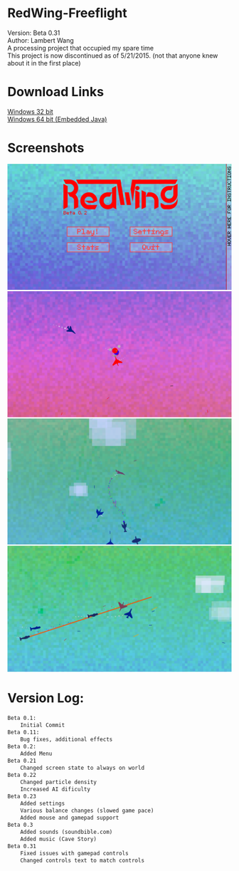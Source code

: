 RedWing-Freeflight
==================
Version: Beta 0.31  
Author: Lambert Wang  
A processing project that occupied my spare time  
This project is now discontinued as of 5/21/2015. (not that anyone knew about it in the first place)  

# Download Links
[Windows 32 bit](https://www.dropbox.com/s/ge0ah8w8c1485u3/Redwing-0.21-windows32.zip?dl=0)  
[Windows 64 bit (Embedded Java)](https://www.dropbox.com/s/oim9ekxauk0pat7/Redwing-0.21-windows64.zip?dl=0)  

# Screenshots
![](screenshots/screenshot-D7M4Y2015-H12M33S47.png)
![](screenshots/screenshot-D7M4Y2015-H12M34S23.png)
![](screenshots/screenshot-D7M4Y2015-H12M34S59.png)
![](screenshots/screenshot-D7M4Y2015-H12M35S0.png)

# Version Log:
	Beta 0.1:
		Initial Commit
    Beta 0.11:
        Bug fixes, additional effects
    Beta 0.2:
        Added Menu
    Beta 0.21
        Changed screen state to always on world
    Beta 0.22
        Changed particle density
        Increased AI dificulty
    Beta 0.23
        Added settings 
        Various balance changes (slowed game pace)
        Added mouse and gamepad support
    Beta 0.3
        Added sounds (soundbible.com)
        Added music (Cave Story)
    Beta 0.31
        Fixed issues with gamepad controls
        Changed controls text to match controls

